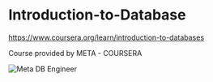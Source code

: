 # Introduction-to-Database
https://www.coursera.org/learn/introduction-to-databases


Course provided by META - COURSERA



![Meta DB Engineer](https://github.com/user-attachments/assets/7968176c-7e53-46dc-bd46-d11367ed0c7e)
